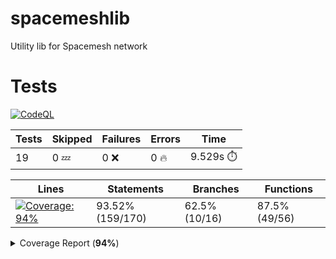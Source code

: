 # spacemeshlib

Utility lib for Spacemesh network

# Tests

[![CodeQL](https://github.com/andreivcodes/spacemeshlib/actions/workflows/codeql-analysis.yml/badge.svg?branch=main)](https://github.com/andreivcodes/spacemeshlib/actions/workflows/codeql-analysis.yml)


| Tests | Skipped | Failures | Errors | Time |
| ----- | ------- | -------- | -------- | ------------------ |
| 19 | 0 :zzz: | 0 :x: | 0 :fire: | 9.529s :stopwatch: |


| Lines | Statements | Branches | Functions |
| ----- | ------- | -------- | -------- |
| <a href="https://github.com/andreivcodes/spacemeshlib/blob/852552a673cee16012011857a27ec98168f02bfe/README.md"><img alt="Coverage: 94%" src="https://img.shields.io/badge/Coverage-94%25-brightgreen.svg" /></a><br/> | 93.52% (159/170) | 62.5% (10/16) | 87.5% (49/56) |


<details><summary>Coverage Report (<b>94%</b>)</summary><table><tr><th>File</th><th>% Stmts</th><th>% Branch</th><th>% Funcs</th><th>% Lines</th><th>Uncovered Line #s</th></tr><tbody><tr><td><b>All files</b></td><td><b>93.52</b></td><td><b>62.5</b></td><td><b>87.5</b></td><td><b>94.53</b></td><td></td></tr><tr><td><!-- Jest Coverage Comment --> <a href="https://github.com/andreivcodes/spacemeshlib/blob/852552a673cee16012011857a27ec98168f02bfe/channels.ts">channels.ts</a></td><td>100</td><td>50</td><td>100</td><td>100</td><td><a href="https://github.com/andreivcodes/spacemeshlib/blob/852552a673cee16012011857a27ec98168f02bfe/channels.ts#L11-L20">1120</a></td></tr><tr><td><!-- Jest Coverage Comment --> <a href="https://github.com/andreivcodes/spacemeshlib/blob/852552a673cee16012011857a27ec98168f02bfe/crypto.ts">crypto.ts</a></td><td>93.51</td><td>100</td><td>84.44</td><td>91.76</td><td><a href="https://github.com/andreivcodes/spacemeshlib/blob/852552a673cee16012011857a27ec98168f02bfe/crypto.ts#L28">28</a>, <a href="https://github.com/andreivcodes/spacemeshlib/blob/852552a673cee16012011857a27ec98168f02bfe/crypto.ts#L42">42</a>, <a href="https://github.com/andreivcodes/spacemeshlib/blob/852552a673cee16012011857a27ec98168f02bfe/crypto.ts#L58">58</a>, <a href="https://github.com/andreivcodes/spacemeshlib/blob/852552a673cee16012011857a27ec98168f02bfe/crypto.ts#L74">74</a>, <a href="https://github.com/andreivcodes/spacemeshlib/blob/852552a673cee16012011857a27ec98168f02bfe/crypto.ts#L92">92</a>, <a href="https://github.com/andreivcodes/spacemeshlib/blob/852552a673cee16012011857a27ec98168f02bfe/crypto.ts#L111">111</a>, <a href="https://github.com/andreivcodes/spacemeshlib/blob/852552a673cee16012011857a27ec98168f02bfe/crypto.ts#L168">168</a></td></tr><tr><td><!-- Jest Coverage Comment --> <a href="https://github.com/andreivcodes/spacemeshlib/blob/852552a673cee16012011857a27ec98168f02bfe/global_state.ts">global_state.ts</a></td><td>91.17</td><td>25</td><td>100</td><td>100</td><td><a href="https://github.com/andreivcodes/spacemeshlib/blob/852552a673cee16012011857a27ec98168f02bfe/global_state.ts#L10">10</a>, <a href="https://github.com/andreivcodes/spacemeshlib/blob/852552a673cee16012011857a27ec98168f02bfe/global_state.ts#L29-L50">29<!-- Jest Coverage Comment -->50</a></td></tr><tr><td><!-- Jest Coverage Comment --> <a href="https://github.com/andreivcodes/spacemeshlib/blob/852552a673cee16012011857a27ec98168f02bfe/tx.ts">tx.ts</a></td><td>90.9</td><td>50</td><td>100</td><td>100</td><td><a href="https://github.com/andreivcodes/spacemeshlib/blob/852552a673cee16012011857a27ec98168f02bfe/tx.ts#L12">12</a></td></tr></tbody></table></details>
